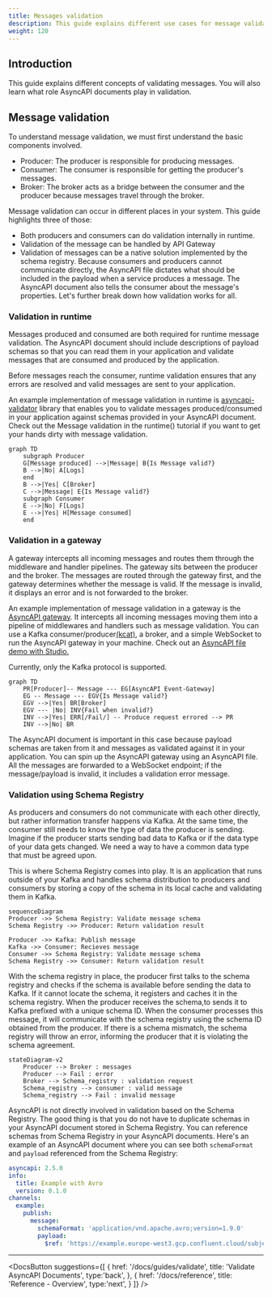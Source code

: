 ```yaml
---
title: Messages validation
description: This guide explains different use cases for message validation using AsyncAPI.
weight: 120
---
```


## Introduction
This guide explains different concepts of validating messages. You will also learn what role AsyncAPI documents play in validation.

## Message validation
To understand message validation, we must first understand the basic components involved.
- Producer: The producer is responsible for producing messages.
- Consumer: The consumer is responsible for getting the producer's messages.
- Broker: The broker acts as a bridge between the consumer and the producer because messages travel through the broker.

Message validation can occur in different places in your system. This guide highlights three of those:
- Both producers and consumers can do validation internally in runtime.
- Validation of the message can be handled by API Gateway
- Validation of messages can be a native solution implemented by the schema registry.
Because consumers and producers cannot communicate directly, the AsyncAPI file dictates what should be included in the payload when a service produces a message. The AsyncAPI document also tells the consumer about the message's properties.
Let's further break down how validation works for all.

### Validation in runtime
Messages produced and consumed are both required for runtime message validation. The AsyncAPI document should include descriptions of payload schemas so that you can read them in your application and validate messages that are consumed and produced by the application.

Before messages reach the consumer, runtime validation ensures that any errors are resolved and valid messages are sent to your application.

An example implementation of message validation in runtime is [asyncapi-validator](https://github.com/WaleedAshraf/asyncapi-validator) library that enables you to validate messages produced/consumed in your application against schemas provided in your AsyncAPI document.
Check out the Message validation in the runtime() tutorial if you want to get your hands dirty with message validation. 

```mermaid
graph TD
    subgraph Producer
    G[Message produced] -->|Message| B{Is Message valid?}
    B -->|No| A[Logs]
    end
    B -->|Yes| C[Broker]
    C -->|Message| E{Is Message valid?}
    subgraph Consumer
    E -->|No| F[Logs]
    E -->|Yes| H[Message consumed]
    end
```

### Validation in a gateway
A gateway intercepts all incoming messages and routes them through the middleware and handler pipelines. The gateway sits between the producer and the broker. The messages are routed through the gateway first, and the gateway determines whether the message is valid. If the message is invalid, it displays an error and is not forwarded to the broker.

An example implementation of message validation in a gateway is the [AsyncAPI gateway](https://github.com/asyncapi/event-gateway). It intercepts all incoming messages moving them into a pipeline of middlewares and handlers such as message validation. You can use a Kafka consumer/producer[(kcat)](https://github.com/edenhill/kcat), a broker, and a simple WebSocket to run the AsyncAPI gateway in your machine.
Check out an [AsyncAPI file demo with Studio.](https://studio.asyncapi.com/?url=https://raw.githubusercontent.com/asyncapi/event-gateway/master/deployments/k8s/event-gateway-demo/event-gateway-demo.asyncapi.yaml)

<Remember>
Currently, only the Kafka protocol is supported.
</Remember>

```mermaid
graph TD
    PR[Producer]-- Message --- EG[AsyncAPI Event-Gateway]
    EG -- Message --- EGV{Is Message valid?}
    EGV -->|Yes| BR[Broker]
    EGV --- |No| INV{Fail when invalid?}
    INV -->|Yes| ERR[/Fail/] -- Produce request errored --> PR
    INV -->|No| BR
```
The AsyncAPI document is important in this case because payload schemas are taken from it and messages as validated against it in your application.
You can spin up the AsyncAPI gateway using an AsyncAPI file. All the messages are forwarded to a WebSocket endpoint; if the message/payload is invalid, it includes a validation error message.

### Validation using Schema Registry
As producers and consumers do not communicate with each other directly, but rather information transfer happens via Kafka. At the same time, the consumer still needs to know the type of data the producer is sending. Imagine if the producer starts sending bad data to Kafka or if the data type of your data gets changed. We need a way to have a common data type that must be agreed upon.

This is where Schema Registry comes into play. It is an application that runs outside of your Kafka and handles schema distribution to producers and consumers by storing a copy of the schema in its local cache and validating them in Kafka.

```mermaid
sequenceDiagram
Producer ->> Schema Registry: Validate message schema
Schema Registry ->> Producer: Return validation result

Producer ->> Kafka: Publish message
Kafka ->> Consumer: Recieves message
Consumer ->> Schema Registry: Validate message schema
Schema Registry ->> Consumer: Return validation result
```

With the schema registry in place, the producer first talks to the schema registry and checks if the schema is available before sending the data to Kafka. If it cannot locate the schema, it registers and caches it in the schema registry. When the producer receives the schema,to sends it to Kafka prefixed with a unique schema ID. When the consumer processes this message, it will communicate with the schema registry using the schema ID obtained from the producer. If there is a schema mismatch, the schema registry will throw an error, informing the producer that it is violating the schema agreement.

```mermaid
stateDiagram-v2
    Producer --> Broker : messages
    Producer --> Fail : error
    Broker --> Schema_registry : validation request
    Schema_registry --> consumer : valid message
    Schema_registry --> Fail : invalid message
```

AsyncAPI is not directly involved in validation based on the Schema Registry. The good thing is that you do not have to duplicate schemas in your AsyncAPI document stored in Schema Registry. You can reference schemas from Schema Registry in your AsyncAPI documents.
Here's an example of an AsyncAPI document where you can see both `schemaFormat` and `payload` referenced from the Schema Registry:
```yml
asyncapi: 2.5.0
info:
  title: Example with Avro
  version: 0.1.0
channels:
  example:
    publish:
      message:
        schemaFormat: 'application/vnd.apache.avro;version=1.9.0'
        payload:
          $ref: 'https://example.europe-west3.gcp.confluent.cloud/subjects/test/versions/1/schema'
```

---

<DocsButton
  suggestions={[
    {
      href: '/docs/guides/validate',
      title: 'Validate AsyncAPI Documents',
      type:'back',
    },
    {
      href: '/docs/reference',
      title: 'Reference - Overview',
      type:'next',
    }
  ]}
/>
